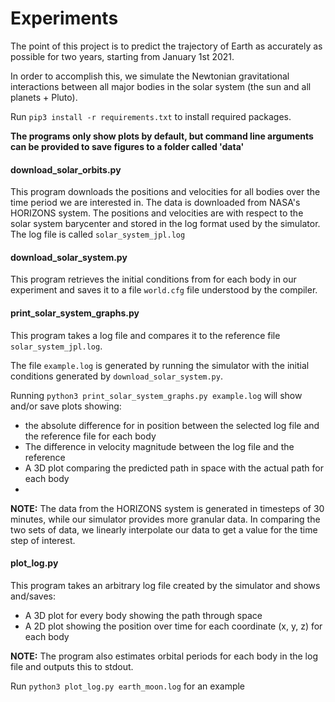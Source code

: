 # Experiments

The point of this project is to predict the trajectory of Earth as accurately
as possible for two years, starting from January 1st 2021.

In order to accomplish this, we simulate the Newtonian gravitational
interactions between all major bodies in the solar system (the sun and all
planets + Pluto).

Run `pip3 install -r requirements.txt` to install required packages.

**The programs only show plots by default, but command line arguments can be
provided to save figures to a folder called 'data'**

#### download_solar_orbits.py

This program downloads the positions and velocities for all bodies over the time
period we are interested in. The data is downloaded from NASA's HORIZONS system.
The positions and velocities are with respect to
the solar system barycenter and stored in the log format used by the simulator.
The log file is called `solar_system_jpl.log`

#### download_solar_system.py

This program retrieves the initial conditions from for each body in our experiment
and saves it to a file `world.cfg` file understood by the compiler.

#### print_solar_system_graphs.py

This program takes a log file and compares it to the reference
file `solar_system_jpl.log`.

The file `example.log` is generated by running the simulator with the initial
conditions generated by `download_solar_system.py`.

Running `python3 print_solar_system_graphs.py example.log` will show and/or
save plots showing:

- the absolute difference for in position between the selected log file
and the reference file for each body
- The difference in velocity magnitude between the log file and the reference
- A 3D plot comparing the predicted path in space with the actual path for each
  body
-

**NOTE:** The data from the HORIZONS system is generated in timesteps of
30 minutes, while our simulator provides more granular data. In comparing the two
sets of data, we linearly interpolate our data to get a value for the time step of
interest.

#### plot_log.py

This program takes an arbitrary log file created by the simulator and shows and/saves:

- A 3D plot for every body showing the path through space
- A 2D plot showing the position over time for each coordinate (x, y, z) for each body


**NOTE:** The program also estimates orbital periods for each body in the log file and outputs this to stdout.

Run `python3 plot_log.py earth_moon.log` for an example
